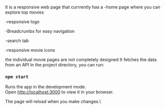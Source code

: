 It is a responsive web page that currrently has a 
  -home page where you can explore top movies
  
  -responsive logo
  
  -Breadcrumbs for easy navigation
  
  -search tab
  
  -responsive movie icons
  
the individual movie pages are not completely designed
It fetches the data from an API 
In the project directory, you can run:

### `npm start`

Runs the app in the development mode.\
Open [http://localhost:3000](http://localhost:3000) to view it in your browser.

The page will reload when you make changes.\
